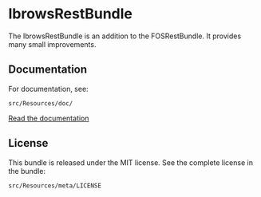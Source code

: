 # IbrowsRestBundle

The IbrowsRestBundle is an addition to the FOSRestBundle. It provides many small improvements.

## Documentation
For documentation, see:

    src/Resources/doc/

[Read the documentation](https://ibrows.codebasehq.com/projects/ibrowsch/repositories/rest-bundle/blob/master/src/Resources/doc/index.md)

## License

This bundle is released under the MIT license. See the complete license in the
bundle:

    src/Resources/meta/LICENSE